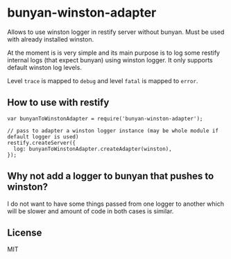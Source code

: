 bunyan-winston-adapter
======================

Allows to use winston logger in restify server without bunyan. Must be used with already installed winston.

At the moment is is very simple and its main purpose is to log some restify internal logs (that expect bunyan) using
winston logger. It only supports default winston log levels.

Level `trace` is mapped to `debug` and level `fatal` is mapped to `error`.

## How to use with restify

```
var bunyanToWinstonAdapter = require('bunyan-winston-adapter');

// pass to adapter a winston logger instance (may be whole module if default logger is used)
restify.createServer({
  log: bunyanToWinstonAdapter.createAdapter(winston),
});
```

## Why not add a logger to bunyan that pushes to winston?

I do not want to have some things passed from one logger to another which will be slower and amount of code in both
cases is similar.

## License

MIT
